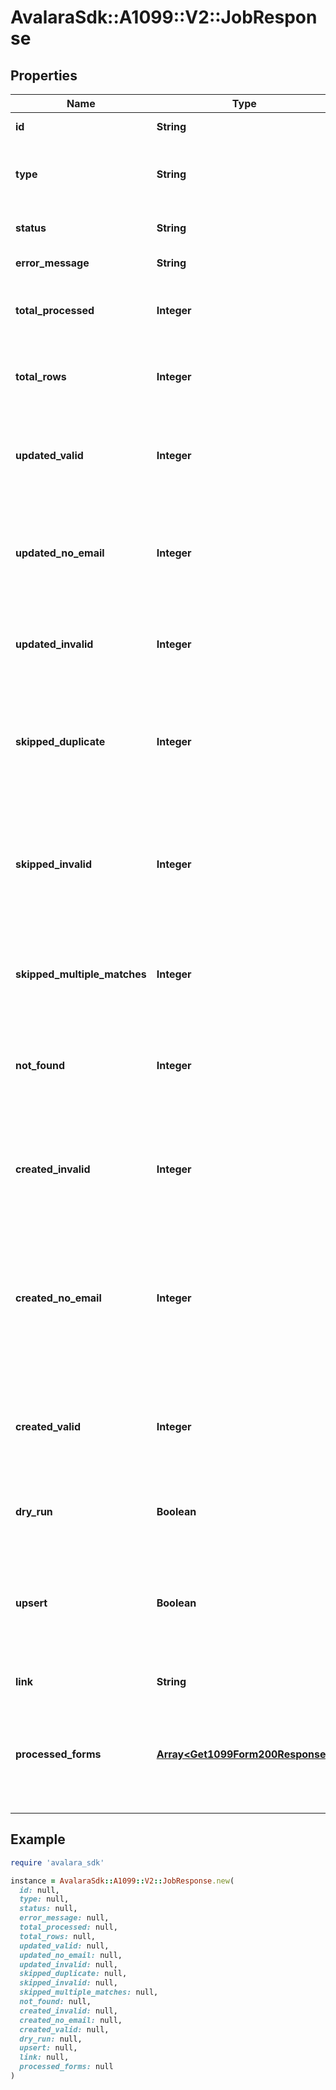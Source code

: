# AvalaraSdk::A1099::V2::JobResponse

## Properties

| Name | Type | Description | Notes |
| ---- | ---- | ----------- | ----- |
| **id** | **String** | Unique identifier for the job | [optional] |
| **type** | **String** | Job type identifier. Will always be \&quot;update_job\&quot; for bulk upsert operations | [optional] |
| **status** | **String** | Current status of the job (e.g., Success, Failed, InProgress) | [optional] |
| **error_message** | **String** | Error message if the job failed, null otherwise | [optional] |
| **total_processed** | **Integer** | Total number of forms processed. Value can be 0 or another value based on what the job has available | [optional] |
| **total_rows** | **Integer** | Total number of forms in the request. Value can be 0 or another value based on what the job has available | [optional] |
| **updated_valid** | **Integer** | Number of forms updated and valid for e-filing and e-delivery. Value can be 0 or another value based on what the job has available | [optional] |
| **updated_no_email** | **Integer** | Number of forms updated and valid for e-filing but missing email or email is undeliverable. Value can be 0 or another value based on what the job has available | [optional] |
| **updated_invalid** | **Integer** | Number of forms updated but invalid for e-filing. Value can be 0 or another value based on what the job has available | [optional] |
| **skipped_duplicate** | **Integer** | Number of forms skipped because they would have updated a record already updated once in the request. Value can be 0 or another value based on what the job has available | [optional] |
| **skipped_invalid** | **Integer** | Number of forms skipped because they would have made a form invalid and the form is already e-filed or scheduled for e-filing. Value can be 0 or another value based on what the job has available | [optional] |
| **skipped_multiple_matches** | **Integer** | Number of forms skipped because they matched multiple forms. Value can be 0 or another value based on what the job has available | [optional] |
| **not_found** | **Integer** | Number of forms skipped because no matching form or issuer could be found. Value can be 0 or another value based on what the job has available | [optional] |
| **created_invalid** | **Integer** | Number of new forms created because no matching form could be found (and &#x60;upsert&#x60; was true) - with errors. Value can be 0 or another value based on what the job has available | [optional] |
| **created_no_email** | **Integer** | Number of new forms created because no matching form could be found (and &#x60;upsert&#x60; was true) - valid for e-filing but missing email or email is undeliverable. Value can be 0 or another value based on what the job has available | [optional] |
| **created_valid** | **Integer** | Number of new forms created because no matching form could be found (and &#x60;upsert&#x60; was true) - valid for e-filing and e-delivery. Value can be 0 or another value based on what the job has available | [optional] |
| **dry_run** | **Boolean** | Dry run. If &#x60;true&#x60;, this job only simulates the changes but doesn&#39;t actually persist them. | [optional] |
| **upsert** | **Boolean** | Upsert. If &#x60;true&#x60;, this job will first attempt to update existing records if matches can be found. Matches are done in the following order: Form ID, Form Reference ID and tax year, Form TIN and tax year. | [optional] |
| **link** | **String** | Link to access the job details | [optional] |
| **processed_forms** | [**Array&lt;Get1099Form200Response&gt;**](Get1099Form200Response.md) | List of processed forms returned when bulk-upsert processes ≤1000 records. Same format as GET /1099/forms response. Only available in bulk-upsert endpoint responses. | [optional] |

## Example

```ruby
require 'avalara_sdk'

instance = AvalaraSdk::A1099::V2::JobResponse.new(
  id: null,
  type: null,
  status: null,
  error_message: null,
  total_processed: null,
  total_rows: null,
  updated_valid: null,
  updated_no_email: null,
  updated_invalid: null,
  skipped_duplicate: null,
  skipped_invalid: null,
  skipped_multiple_matches: null,
  not_found: null,
  created_invalid: null,
  created_no_email: null,
  created_valid: null,
  dry_run: null,
  upsert: null,
  link: null,
  processed_forms: null
)
```

